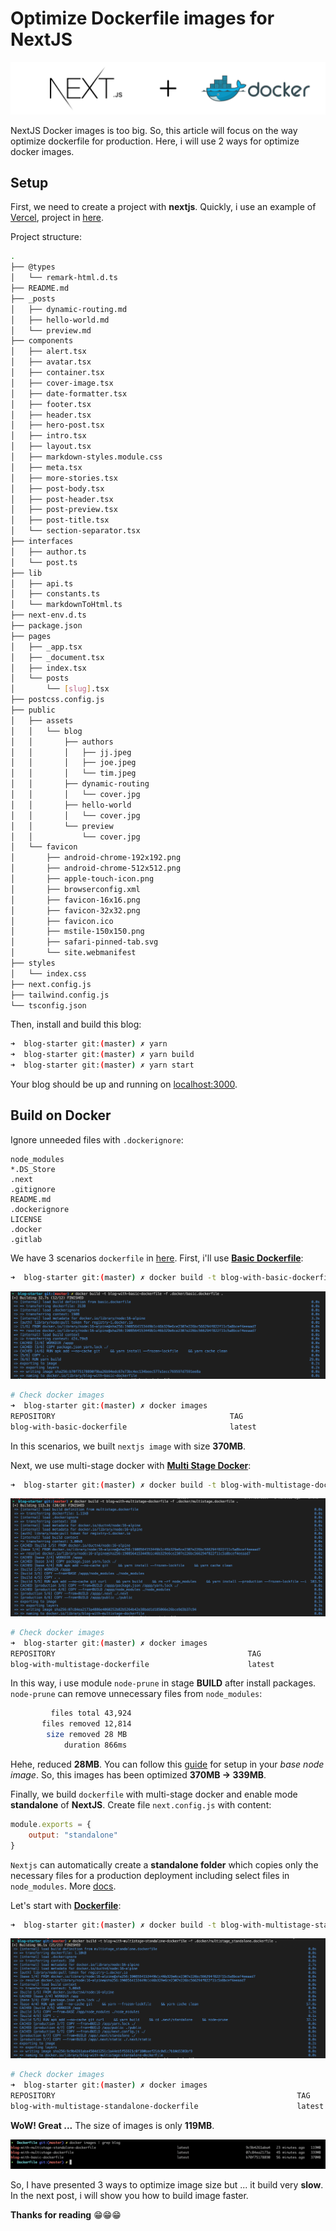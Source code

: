 # Optimize Dockerfile images for NextJS

![Background](asset/nextjs-docker.png)

NextJS Docker images is too big. So, this article will focus on the way optimize
dockerfile for production. Here, i will use 2 ways for optimize docker images.

## Setup

First, we need to create a project with **nextjs**. Quickly, i use an example of
[Vercel](https://vercel.com/), project in [here](https://github.com/vercel/next.js/tree/canary/examples/blog-starter).

Project structure:

```sh
.
├── @types
│   └── remark-html.d.ts
├── README.md
├── _posts
│   ├── dynamic-routing.md
│   ├── hello-world.md
│   └── preview.md
├── components
│   ├── alert.tsx
│   ├── avatar.tsx
│   ├── container.tsx
│   ├── cover-image.tsx
│   ├── date-formatter.tsx
│   ├── footer.tsx
│   ├── header.tsx
│   ├── hero-post.tsx
│   ├── intro.tsx
│   ├── layout.tsx
│   ├── markdown-styles.module.css
│   ├── meta.tsx
│   ├── more-stories.tsx
│   ├── post-body.tsx
│   ├── post-header.tsx
│   ├── post-preview.tsx
│   ├── post-title.tsx
│   └── section-separator.tsx
├── interfaces
│   ├── author.ts
│   └── post.ts
├── lib
│   ├── api.ts
│   ├── constants.ts
│   └── markdownToHtml.ts
├── next-env.d.ts
├── package.json
├── pages
│   ├── _app.tsx
│   ├── _document.tsx
│   ├── index.tsx
│   └── posts
│       └── [slug].tsx
├── postcss.config.js
├── public
│   ├── assets
│   │   └── blog
│   │       ├── authors
│   │       │   ├── jj.jpeg
│   │       │   ├── joe.jpeg
│   │       │   └── tim.jpeg
│   │       ├── dynamic-routing
│   │       │   └── cover.jpg
│   │       ├── hello-world
│   │       │   └── cover.jpg
│   │       └── preview
│   │           └── cover.jpg
│   └── favicon
│       ├── android-chrome-192x192.png
│       ├── android-chrome-512x512.png
│       ├── apple-touch-icon.png
│       ├── browserconfig.xml
│       ├── favicon-16x16.png
│       ├── favicon-32x32.png
│       ├── favicon.ico
│       ├── mstile-150x150.png
│       ├── safari-pinned-tab.svg
│       └── site.webmanifest
├── styles
│   └── index.css
├── next.config.js
├── tailwind.config.js
└── tsconfig.json
```

Then, install and build this blog:

```sh
➜  blog-starter git:(master) ✗ yarn
➜  blog-starter git:(master) ✗ yarn build
➜  blog-starter git:(master) ✗ yarn start
```

Your blog should be up and running on [localhost:3000](http://localhost:3000).

## Build on Docker

Ignore unneeded files with `.dockerignore`:

```.dockerignore
node_modules
*.DS_Store
.next
.gitignore
README.md
.dockerignore
LICENSE
.docker
.gitlab
```

We have 3 scenarios `dockerfile` in [here](blog-starter/.docker/). First, i'll
use **[Basic Dockerfile](blog-starter/.docker/basic.dockerfile)**:

```sh
➜  blog-starter git:(master) ✗ docker build -t blog-with-basic-dockerfile -f .docker/basic.dockerfile .
```

![basic](asset/build-basic.png)

```sh
# Check docker images
➜  blog-starter git:(master) ✗ docker images
REPOSITORY                                       TAG                               IMAGE ID       CREATED          SIZE
blog-with-basic-dockerfile                       latest                            b70f75178890   8 seconds ago    370MB
```

In this scenarios, we built `nextjs image` with size **370MB**.


Next, we use multi-stage docker with **[Multi Stage Docker](blog-starter/.docker/multistage.dockerfile)**:

```sh
➜  blog-starter git:(master) ✗ docker build -t blog-with-multistage-dockerfile -f .docker/multistage.dockerfile .
```

![multi](asset/build-m.png)

```sh
# Check docker images
➜  blog-starter git:(master) ✗ docker images
REPOSITORY                                           TAG                               IMAGE ID       CREATED           SIZE
blog-with-multistage-dockerfile                      latest                            07c84ea2173a   38 seconds ago    339MB
```

In this way, i use module `node-prune` in stage **BUILD** after install packages.
`node-prune` can remove unnecessary files from `node_modules`:

```sh
         files total 43,924
       files removed 12,814
        size removed 28 MB
            duration 866ms
```

Hehe, reduced **28MB**. You can follow this [guide](https://github.com/ductnn/Dockerfile/blob/master/nodejs/node/16/alpine/Dockerfile) for setup in your *base node image*. So, this images has been optimized
**370MB -> 339MB**.


Finally, we build `dockerfile` with multi-stage docker and enable mode **standalone**
of **NextJS**. Create file `next.config.js` with content:

```js
module.exports = {
    output: "standalone"
}
```

`Nextjs` can automatically create a **standalone folder** which copies only the
necessary files for a production deployment including select files in `node_modules`.
More [docs](https://nextjs.org/docs/advanced-features/output-file-tracing).

Let's start with **[Dockerfile](blog-starter/.docker/multistage_standalone.dockerfile)**:

```sh
➜  blog-starter git:(master) ✗ docker build -t blog-with-multistage-standalone-dockerfile -f .docker/multistage_standalone.dockerfile .
```

![standalone](asset/build-ms.png)

```sh
# Check docker images
➜  blog-starter git:(master) ✗ docker images
REPOSITORY                                                      TAG                     IMAGE ID       CREATED           SIZE
blog-with-multistage-standalone-dockerfile                      latest                  07c84ea2173a   38 seconds ago    119MB
```

**WoW! Great ...** The size of images is only **119MB**.

![3 images](asset/3-images.png)

So, I have presented 3 ways to optimize image size but ... it build very **slow**.
In the next post, i will show you how to build image faster.

**Thanks for reading** 😁😁😁
